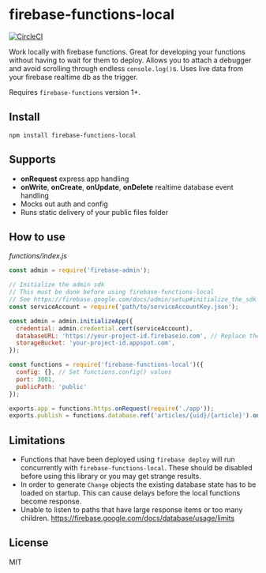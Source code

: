 # firebase-functions-local
[![CircleCI](https://circleci.com/gh/Crazometer/firebase-functions-local/tree/master.svg?style=svg)](https://circleci.com/gh/Crazometer/firebase-functions-local/tree/master)

Work locally with firebase functions. Great for developing your functions without having to wait for them to deploy. Allows you to attach a debugger and avoid scrolling through endless `console.log()`s. Uses live data from your firebase realtime db as the trigger.

Requires `firebase-functions` version 1+.  

## Install

`npm install firebase-functions-local`

## Supports

- **onRequest** express app handling
- **onWrite**, **onCreate**, **onUpdate**, **onDelete** realtime database event handling
- Mocks out auth and config
- Runs static delivery of your public files folder

## How to use
*functions/index.js*
```js
const admin = require('firebase-admin');

// Initialize the admin sdk
// This must be done before using firebase-functions-local
// See https://firebase.google.com/docs/admin/setup#initialize_the_sdk
const serviceAccount = require('path/to/serviceAccountKey.json');

const admin = admin.initializeApp({
  credential: admin.credential.cert(serviceAccount),
  databaseURL: 'https://your-project-id.firebaseio.com', // Replace these with your own values
  storageBucket: 'your-project-id.appspot.com',
});

const functions = require('firebase-functions-local')({
  config: {}, // Set functions.config() values
  port: 3001,
  publicPath: 'public'
});

exports.app = functions.https.onRequest(require('./app'));
exports.publish = functions.database.ref('articles/{uid}/{article}').onWrite(require('./publish'));
```
## Limitations

- Functions that have been deployed using `firebase deploy` will run concurrently with `firebase-functions-local`. These should be disabled before using this library or you may get strange results.
- In order to generate `Change` objects the existing database state has to be loaded on startup. This can cause delays before the local functions become response.
- Unable to listen to paths that have large response items or too many children. https://firebase.google.com/docs/database/usage/limits


## License
MIT
